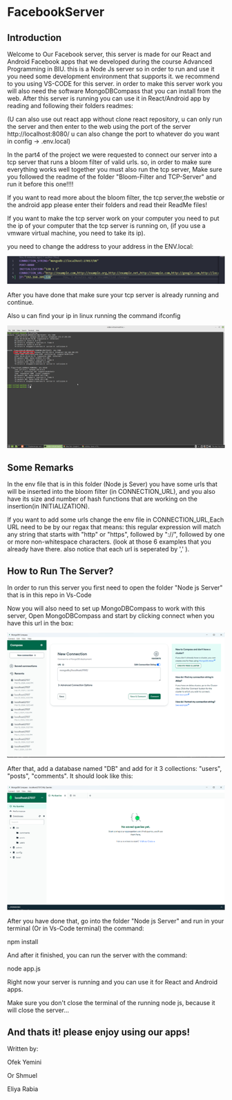 # FacebookServer

## Introduction

Welcome to Our Facebook server, this server is made for our React and Android Facebook apps that we developed during the course
Advanced Programming in BIU. this is a Node Js server so in order to run and use it you need some development environment that supports it. we recommend to you using VS-CODE for this server. in order to make this server work you will also need the software MongoDBCompass that you can install from the web. After this server is running you can use it in React/Android app by reading and following their folders readmes:

(U can also use out react app without clone react repository, u can only run the server and then enter to the web using the port of the server http://localhost:8080/ u can also change the port to whatever do you want in config -> .env.local)

In the part4 of the project we were requested to connect our server into a tcp server that runs a bloom filter of valid urls.
so, in order to make sure everything works well together you must also run the tcp server, 
Make sure you followed the readme of the folder "Bloom-Filter and TCP-Server" and run it before this one!!!!
 
If you want to read more about the bloom filter, the tcp server,the webstie or the android app please enter their folders and read their ReadMe files!

If you want to make the tcp server work on your computer you need to put the ip of your computer that the tcp server is running on,
(if you use a vmware virtual machine, you need to take its ip).

you need to change the address to your address in the ENV.local: 

![alt text](picsForREADME/ENV.png)

After you have done that make sure your tcp server is already running and continue. 

Also u can find your ip in linux running the command ifconfig

![alt text](picsForREADME/iplinux.png)


## Some Remarks 

In the env file that is in this folder (Node js Sever) you have some urls that will be inserted into the bloom filter (in CONNECTION_URL), and you also have its size and number of hash functions that are working on the insertion(in INITIALIZATION). 

If you want to add some urls change the env file in CONNECTION_URL,Each URL need to be by our regax that means: this regular expression will match any string that starts with "http" or "https", followed by "://", followed by one or more non-whitespace characters. (look at those 6 examples that you already have there. also notice that each url is seperated by ',' ). 


## How to Run The Server? 

In order to run this server you first need to open the folder "Node js Server" that is in this repo in Vs-Code

Now you will also need to set up MongoDBCompass to work with this server, 
Open MongoDBCompass and start by clicking connect when you have this url in the box: 

![connectMongo](picsForREADME/1.png)

After that, add a database named "DB" and add for it 3 collections: "users", "posts", "comments". It should look like this: 

![addDB](picsForREADME/2.png)

After you have done that, go into the folder "Node js Server" and run in your terminal (Or in Vs-Code terminal) the command: 

npm install 

And after it finished, you can run the server with the command:

node app.js 

Right now your server is running and you can use it for React and Android apps. 

Make sure you don't close the terminal of the running node js, because it will close the server...

## And thats it! please enjoy using our apps!
Written by: 

Ofek Yemini

Or Shmuel 

Eliya Rabia 







